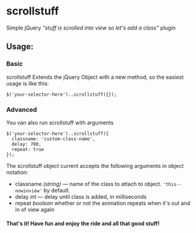 # scrollstuff
Simple jQuery _“stuff is scrolled into view so let's add a class”_ plugin

## Usage:
### Basic
scrollstuff Extends the jQuery Object with a new method, so the easiest usage is like this:

    $('your-selector-here')..scrollstuff({});

### Advanced
You van also run scrollstuff with arguments

    $('your-selector-here')..scrollstuff({
      classname: 'custom-class-name',
      delay: 700,
      repeat: true
    });

  The scrollstuff object current accepts the following arguments in object notation:
  * classname _(string)_ — name of the class to attach to object. `'this--nowinview'` by default.
  * delay _int_ — delay until class is added, in milliseconds
  * repeat _boolean_ whether or not the animation repeats when it's out and in of view again

#### That's it! Have fun and enjoy the ride and all that good stuff!